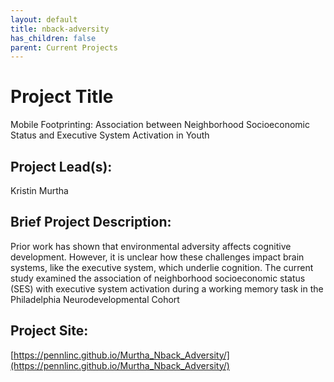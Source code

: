```yaml
---
layout: default
title: nback-adversity
has_children: false
parent: Current Projects
---
```


# Project Title

Mobile Footprinting: Association between Neighborhood Socioeconomic Status and Executive System Activation in Youth


## Project Lead(s):

Kristin Murtha

## Brief Project Description:

Prior work has shown that environmental adversity affects cognitive development. However, it is unclear how these challenges impact brain systems, like the executive system, which underlie cognition. The current study examined the association of neighborhood socioeconomic status (SES) with executive system activation during a working memory task in the Philadelphia Neurodevelopmental Cohort

## Project Site:

[https://pennlinc.github.io/Murtha_Nback_Adversity/](https://pennlinc.github.io/Murtha_Nback_Adversity/)
